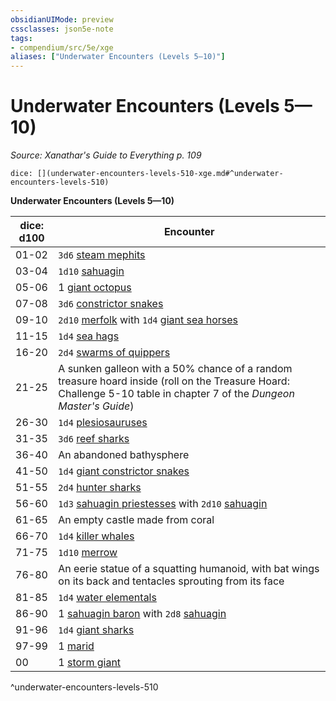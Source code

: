 ```yaml
---
obsidianUIMode: preview
cssclasses: json5e-note
tags:
- compendium/src/5e/xge
aliases: ["Underwater Encounters (Levels 5—10)"]
---
```

# Underwater Encounters (Levels 5—10)
*Source: Xanathar's Guide to Everything p. 109* 

`dice: [](underwater-encounters-levels-510-xge.md#^underwater-encounters-levels-510)`

**Underwater Encounters (Levels 5—10)**

| dice: d100 | Encounter |
|------------|-----------|
| 01-02 | `3d6` [steam mephits](/compendium/bestiary/elemental/steam-mephit.md) |
| 03-04 | `1d10` [sahuagin](/compendium/bestiary/humanoid/sahuagin.md) |
| 05-06 | 1 [giant octopus](/compendium/bestiary/beast/giant-octopus.md) |
| 07-08 | `3d6` [constrictor snakes](/compendium/bestiary/beast/constrictor-snake.md) |
| 09-10 | `2d10` [merfolk](/compendium/bestiary/humanoid/merfolk.md) with `1d4` [giant sea horses](/compendium/bestiary/beast/giant-sea-horse.md) |
| 11-15 | `1d4` [sea hags](/compendium/bestiary/fey/sea-hag.md) |
| 16-20 | `2d4` [swarms of quippers](/compendium/bestiary/beast/swarm-of-quippers.md) |
| 21-25 | A sunken galleon with a 50% chance of a random treasure hoard inside (roll on the Treasure Hoard: Challenge 5-10 table in chapter 7 of the *Dungeon Master's Guide*) |
| 26-30 | `1d4` [plesiosauruses](/compendium/bestiary/beast/plesiosaurus.md) |
| 31-35 | `3d6` [reef sharks](/compendium/bestiary/beast/reef-shark.md) |
| 36-40 | An abandoned bathysphere |
| 41-50 | `1d4` [giant constrictor snakes](/compendium/bestiary/beast/giant-constrictor-snake.md) |
| 51-55 | `2d4` [hunter sharks](/compendium/bestiary/beast/hunter-shark.md) |
| 56-60 | `1d3` [sahuagin priestesses](/compendium/bestiary/humanoid/sahuagin-priestess.md) with `2d10` [sahuagin](/compendium/bestiary/humanoid/sahuagin.md) |
| 61-65 | An empty castle made from coral |
| 66-70 | `1d4` [killer whales](/compendium/bestiary/beast/killer-whale.md) |
| 71-75 | `1d10` [merrow](/compendium/bestiary/monstrosity/merrow.md) |
| 76-80 | An eerie statue of a squatting humanoid, with bat wings on its back and tentacles sprouting from its face |
| 81-85 | `1d4` [water elementals](/compendium/bestiary/elemental/water-elemental.md) |
| 86-90 | 1 [sahuagin baron](/compendium/bestiary/humanoid/sahuagin-baron.md) with `2d8` [sahuagin](/compendium/bestiary/humanoid/sahuagin.md) |
| 91-96 | `1d4` [giant sharks](/compendium/bestiary/beast/giant-shark.md) |
| 97-99 | 1 [marid](/compendium/bestiary/elemental/marid.md) |
| 00 | 1 [storm giant](/compendium/bestiary/giant/storm-giant.md) |
^underwater-encounters-levels-510